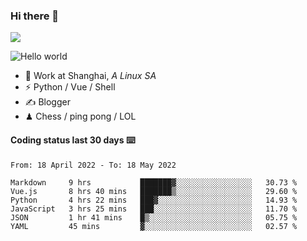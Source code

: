 ### Hi there 👋
![](https://komarev.com/ghpvc/?username=Xuhandsome)


<img src="https://github-readme-stats.vercel.app/api?username=XuHandsome&show_icons=true&theme=merko" alt="Hello world">

<br/>

- 🍻  Work at Shanghai, _A Linux SA_
- ⚡  Python / Vue / Shell
- ✍️  Blogger
- ♟  Chess / ping pong / LOL

#### Coding status last 30 days ⌨️

<!--START_SECTION:waka-->

```text
From: 18 April 2022 - To: 18 May 2022

Markdown     9 hrs           ███████▓░░░░░░░░░░░░░░░░░   30.73 %
Vue.js       8 hrs 40 mins   ███████▒░░░░░░░░░░░░░░░░░   29.60 %
Python       4 hrs 22 mins   ███▓░░░░░░░░░░░░░░░░░░░░░   14.93 %
JavaScript   3 hrs 25 mins   ███░░░░░░░░░░░░░░░░░░░░░░   11.70 %
JSON         1 hr 41 mins    █▒░░░░░░░░░░░░░░░░░░░░░░░   05.75 %
YAML         45 mins         ▓░░░░░░░░░░░░░░░░░░░░░░░░   02.57 %
```

<!--END_SECTION:waka-->
